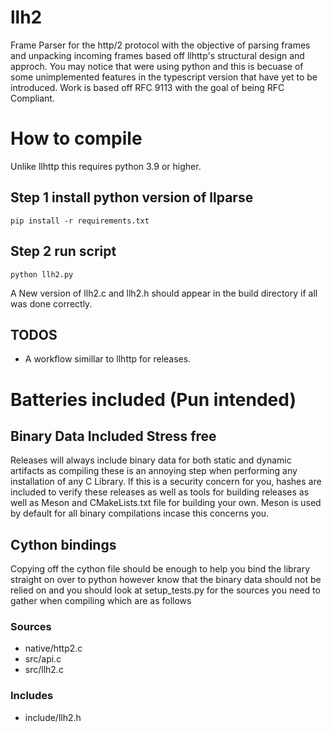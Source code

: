 # llh2

Frame Parser for the http/2 protocol with the objective of parsing frames and unpacking incoming frames
based off llhttp's structural design and approch. You may notice that were using python and this is 
becuase of some unimplemented features in the typescript version that have yet to be introduced. 
Work is based off RFC 9113 with the goal of being RFC Compliant.



# How to compile

Unlike llhttp this requires python 3.9 or higher.

## Step 1 install python version of llparse 
```
pip install -r requirements.txt
```

## Step 2 run script

```
python llh2.py
```
A New version of llh2.c and llh2.h should appear in the build directory if all was done correctly.

## TODOS
- A workflow simillar to llhttp for releases.


# Batteries included (Pun intended)

## Binary Data Included Stress free
Releases will always include binary data for both static and dynamic artifacts as compiling these is an annoying step when performing any installation of any C Library. If this is a security concern for you, hashes are included to verify these releases as well as tools for building releases as well as Meson and CMakeLists.txt file for building your own. Meson is used by default for all binary compilations incase this concerns you.

## Cython bindings
Copying off the cython file should be enough to help you bind the library straight on over to python however know that the 
binary data should not be relied on and you should look at setup_tests.py for the sources you need to gather when compiling which are as follows 

### Sources
- native/http2.c
- src/api.c
- src/llh2.c

### Includes
- include/llh2.h
